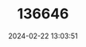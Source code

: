 ---
title: "136646"
category: "Pipistrellus raceyi"
draft: false
date: 2024-02-22 13:03:51
languages:
  English: ["Racey's Pipistrelle Bat"]
---
